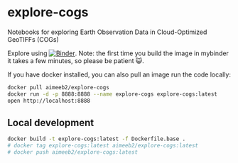 # explore-cogs

Notebooks for exploring Earth Observation Data in Cloud-Optimized GeoTIFFs (COGs)

Explore using [![Binder](https://mybinder.org/badge_logo.svg)](https://mybinder.org/v2/gh/abarciauskas-bgse/explore-cogs/master). Note: the first time you build the image in mybinder it takes a few minutes, so please be patient 😺.

If you have docker installed, you can also pull an image run the code locally:

```bash
docker pull aimeeb2/explore-cogs
docker run -d -p 8888:8888 --name explore-cogs explore-cogs:latest 
open http://localhost:8888
```

## Local development

```bash
docker build -t explore-cogs:latest -f Dockerfile.base .
# docker tag explore-cogs:latest aimeeb2/explore-cogs:latest
# docker push aimeeb2/explore-cogs:latest
```
